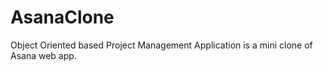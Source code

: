 # AsanaClone
Object Oriented based Project Management Application is a mini clone of Asana web app.
